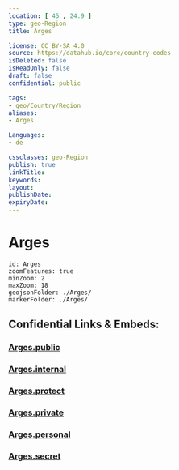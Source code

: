 ```yaml
---
location: [ 45 , 24.9 ] 
type: geo-Region
title: Arges

license: CC BY-SA 4.0
source: https://datahub.io/core/country-codes
isDeleted: false
isReadOnly: false
draft: false
confidential: public

tags:
- geo/Country/Region
aliases:
- Arges

Languages:
- de

cssclasses: geo-Region
publish: true
linkTitle: 
keywords: 
layout: 
publishDate: 
expiryDate: 
---
```


# Arges

```leaflet
id: Arges
zoomFeatures: true 
minZoom: 2 
maxZoom: 18
geojsonFolder: ./Arges/
markerFolder: ./Arges/
```


## Confidential Links & Embeds: 

### [Arges.public](/_public/\Earth\Continent\Europe\Europe~East\Romania\Regions~Romania\Romania~Sud-MunteniaArges.public.md) 

### [Arges.internal](/_internal/\Earth\Continent\Europe\Europe~East\Romania\Regions~Romania\Romania~Sud-MunteniaArges.internal.md) 

### [Arges.protect](/_protect/\Earth\Continent\Europe\Europe~East\Romania\Regions~Romania\Romania~Sud-MunteniaArges.protect.md) 

### [Arges.private](/_private/\Earth\Continent\Europe\Europe~East\Romania\Regions~Romania\Romania~Sud-MunteniaArges.private.md) 

### [Arges.personal](/_personal/\Earth\Continent\Europe\Europe~East\Romania\Regions~Romania\Romania~Sud-MunteniaArges.personal.md) 

### [Arges.secret](/_secret/\Earth\Continent\Europe\Europe~East\Romania\Regions~Romania\Romania~Sud-MunteniaArges.secret.md)

